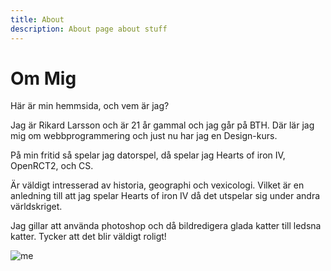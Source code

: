 ```yaml
---
title: About
description: About page about stuff
---
```

Om Mig
================
Här är min  hemmsida, och vem är jag?

Jag är Rikard Larsson och är 21 år gammal och jag går på BTH. Där lär jag mig om webbprogrammering och just nu har jag en Design-kurs. 

På min fritid så spelar jag datorspel, då spelar jag Hearts of iron IV, OpenRCT2, och CS. 

Är väldigt intresserad av historia, geographi och vexicologi. Vilket är en anledning till att jag spelar Hearts of iron IV då det utspelar sig under andra världskriget. 

Jag gillar att använda photoshop och då bildredigera glada katter till ledsna katter. Tycker att det blir väldigt roligt!



![me](%assets_url%/img/thumbsup.png) 